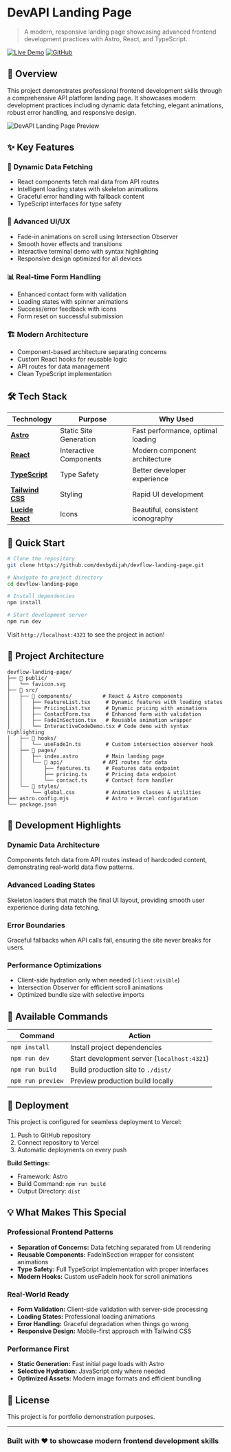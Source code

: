 # DevAPI Landing Page

> A modern, responsive landing page showcasing advanced frontend development practices with Astro, React, and TypeScript.

[![Live Demo](https://img.shields.io/badge/Live-Demo-blue?style=for-the-badge)](https://devflow-landing-page.vercel.app)
[![GitHub](https://img.shields.io/badge/View-Code-black?style=for-the-badge&logo=github)](https://github.com/devbydijah/devflow-landing-page)

## 🌟 Overview

This project demonstrates professional frontend development skills through a comprehensive API platform landing page. It showcases modern development practices including dynamic data fetching, elegant animations, robust error handling, and responsive design.

![DevAPI Landing Page Preview](https://via.placeholder.com/800x400?text=Add+Your+Screenshot+Here)

## ✨ Key Features

### 🚀 **Dynamic Data Fetching**

- React components fetch real data from API routes
- Intelligent loading states with skeleton animations
- Graceful error handling with fallback content
- TypeScript interfaces for type safety

### 🎨 **Advanced UI/UX**

- Fade-in animations on scroll using Intersection Observer
- Smooth hover effects and transitions
- Interactive terminal demo with syntax highlighting
- Responsive design optimized for all devices

### 📊 **Real-time Form Handling**

- Enhanced contact form with validation
- Loading states with spinner animations
- Success/error feedback with icons
- Form reset on successful submission

### 🏗️ **Modern Architecture**

- Component-based architecture separating concerns
- Custom React hooks for reusable logic
- API routes for data management
- Clean TypeScript implementation

## 🛠️ Tech Stack

| Technology                                        | Purpose                | Why Used                          |
| ------------------------------------------------- | ---------------------- | --------------------------------- |
| **[Astro](https://astro.build/)**                 | Static Site Generation | Fast performance, optimal loading |
| **[React](https://react.dev/)**                   | Interactive Components | Modern component architecture     |
| **[TypeScript](https://www.typescriptlang.org/)** | Type Safety            | Better developer experience       |
| **[Tailwind CSS](https://tailwindcss.com/)**      | Styling                | Rapid UI development              |
| **[Lucide React](https://lucide.dev/)**           | Icons                  | Beautiful, consistent iconography |

## 🚀 Quick Start

```bash
# Clone the repository
git clone https://github.com/devbydijah/devflow-landing-page.git

# Navigate to project directory
cd devflow-landing-page

# Install dependencies
npm install

# Start development server
npm run dev
```

Visit `http://localhost:4321` to see the project in action!

## 📂 Project Architecture

```text
devflow-landing-page/
├── 📁 public/
│   └── favicon.svg
├── 📁 src/
│   ├── 📁 components/          # React & Astro components
│   │   ├── FeatureList.tsx     # Dynamic features with loading states
│   │   ├── PricingList.tsx     # Dynamic pricing with animations
│   │   ├── ContactForm.tsx     # Enhanced form with validation
│   │   ├── FadeInSection.tsx   # Reusable animation wrapper
│   │   └── InteractiveCodeDemo.tsx # Code demo with syntax highlighting
│   ├── 📁 hooks/
│   │   └── useFadeIn.ts        # Custom intersection observer hook
│   ├── 📁 pages/
│   │   ├── index.astro         # Main landing page
│   │   └── 📁 api/             # API routes for data
│   │       ├── features.ts     # Features data endpoint
│   │       ├── pricing.ts      # Pricing data endpoint
│   │       └── contact.ts      # Contact form handler
│   └── 📁 styles/
│       └── global.css          # Animation classes & utilities
├── astro.config.mjs            # Astro + Vercel configuration
└── package.json
```

## 🎯 Development Highlights

### **Dynamic Data Architecture**

Components fetch data from API routes instead of hardcoded content, demonstrating real-world data flow patterns.

### **Advanced Loading States**

Skeleton loaders that match the final UI layout, providing smooth user experience during data fetching.

### **Error Boundaries**

Graceful fallbacks when API calls fail, ensuring the site never breaks for users.

### **Performance Optimizations**

- Client-side hydration only when needed (`client:visible`)
- Intersection Observer for efficient scroll animations
- Optimized bundle size with selective imports

## 🧞 Available Commands

| Command           | Action                                      |
| ----------------- | ------------------------------------------- |
| `npm install`     | Install project dependencies                |
| `npm run dev`     | Start development server (`localhost:4321`) |
| `npm run build`   | Build production site to `./dist/`          |
| `npm run preview` | Preview production build locally            |

## 🚢 Deployment

This project is configured for seamless deployment to Vercel:

1. Push to GitHub repository
2. Connect repository to Vercel
3. Automatic deployments on every push

**Build Settings:**

- Framework: Astro
- Build Command: `npm run build`
- Output Directory: `dist`

## 💡 What Makes This Special

### **Professional Frontend Patterns**

- **Separation of Concerns:** Data fetching separated from UI rendering
- **Reusable Components:** FadeInSection wrapper for consistent animations
- **Type Safety:** Full TypeScript implementation with proper interfaces
- **Modern Hooks:** Custom useFadeIn hook for scroll animations

### **Real-World Ready**

- **Form Validation:** Client-side validation with server-side processing
- **Loading States:** Professional loading animations
- **Error Handling:** Graceful degradation when things go wrong
- **Responsive Design:** Mobile-first approach with Tailwind CSS

### **Performance First**

- **Static Generation:** Fast initial page loads with Astro
- **Selective Hydration:** JavaScript only where needed
- **Optimized Assets:** Modern image formats and efficient bundling

## 📄 License

This project is for portfolio demonstration purposes.

---

### Built with ❤️ to showcase modern frontend development skills
